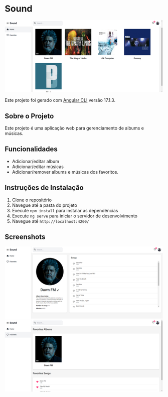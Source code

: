 # Sound

![Imagem do Projeto](./docs/sound.png)

Este projeto foi gerado com [Angular CLI](https://github.com/angular/angular-cli) versão 17.1.3.

## Sobre o Projeto

Este projeto é uma aplicação web para gerenciamento de albums e músicas.

## Funcionalidades

- Adicionar/editar album
- Adicionar/editar músicas
- Adicionar/remover albums e músicas dos favoritos.

## Instruções de Instalação

1. Clone o repositório
2. Navegue até a pasta do projeto
3. Execute `npm install` para instalar as dependências
4. Execute `ng serve` para iniciar o servidor de desenvolvimento
5. Navegue até `http://localhost:4200/`

## Screenshots

![Screenshot 1](./docs/sound-2.png)
![Screenshot 2](./docs/sound-3.png)
